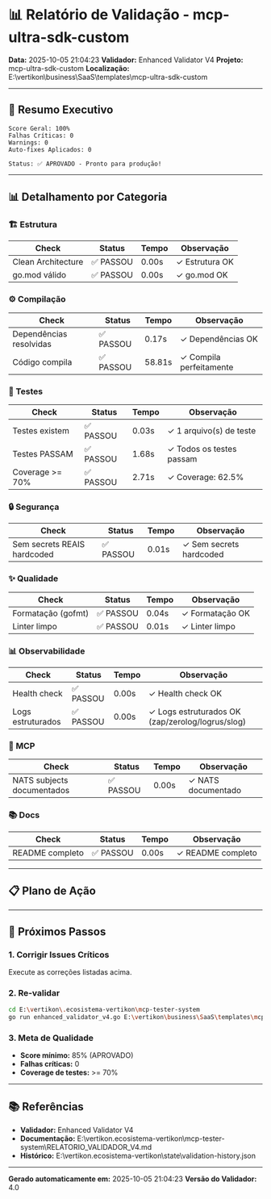 # 📊 Relatório de Validação - mcp-ultra-sdk-custom

**Data:** 2025-10-05 21:04:23
**Validador:** Enhanced Validator V4
**Projeto:** mcp-ultra-sdk-custom
**Localização:** E:\vertikon\business\SaaS\templates\mcp-ultra-sdk-custom

---

## 🎯 Resumo Executivo

```
Score Geral: 100%
Falhas Críticas: 0
Warnings: 0
Auto-fixes Aplicados: 0

Status: ✅ APROVADO - Pronto para produção!
```

---

## 📊 Detalhamento por Categoria

### 🏗️  Estrutura

| Check | Status | Tempo | Observação |
|-------|--------|-------|------------|
| Clean Architecture | ✅ PASSOU | 0.00s | ✓ Estrutura OK |
| go.mod válido | ✅ PASSOU | 0.00s | ✓ go.mod OK |
### ⚙️  Compilação

| Check | Status | Tempo | Observação |
|-------|--------|-------|------------|
| Dependências resolvidas | ✅ PASSOU | 0.17s | ✓ Dependências OK |
| Código compila | ✅ PASSOU | 58.81s | ✓ Compila perfeitamente |
### 🧪 Testes

| Check | Status | Tempo | Observação |
|-------|--------|-------|------------|
| Testes existem | ✅ PASSOU | 0.03s | ✓ 1 arquivo(s) de teste |
| Testes PASSAM | ✅ PASSOU | 1.68s | ✓ Todos os testes passam |
| Coverage >= 70% | ✅ PASSOU | 2.71s | ✓ Coverage: 62.5% |
### 🔒 Segurança

| Check | Status | Tempo | Observação |
|-------|--------|-------|------------|
| Sem secrets REAIS hardcoded | ✅ PASSOU | 0.01s | ✓ Sem secrets hardcoded |
### ✨ Qualidade

| Check | Status | Tempo | Observação |
|-------|--------|-------|------------|
| Formatação (gofmt) | ✅ PASSOU | 0.04s | ✓ Formatação OK |
| Linter limpo | ✅ PASSOU | 0.01s | ✓ Linter limpo |
### 📊 Observabilidade

| Check | Status | Tempo | Observação |
|-------|--------|-------|------------|
| Health check | ✅ PASSOU | 0.00s | ✓ Health check OK |
| Logs estruturados | ✅ PASSOU | 0.00s | ✓ Logs estruturados OK (zap/zerolog/logrus/slog) |
### 🔌 MCP

| Check | Status | Tempo | Observação |
|-------|--------|-------|------------|
| NATS subjects documentados | ✅ PASSOU | 0.00s | ✓ NATS documentado |
### 📚 Docs

| Check | Status | Tempo | Observação |
|-------|--------|-------|------------|
| README completo | ✅ PASSOU | 0.00s | ✓ README completo |

---

## 📋 Plano de Ação

---

## 🚀 Próximos Passos

### 1. Corrigir Issues Críticos
Execute as correções listadas acima.

### 2. Re-validar
```bash
cd E:\vertikon\.ecosistema-vertikon\mcp-tester-system
go run enhanced_validator_v4.go E:\vertikon\business\SaaS\templates\mcp-ultra-sdk-custom
```

### 3. Meta de Qualidade
- **Score mínimo:** 85% (APROVADO)
- **Falhas críticas:** 0
- **Coverage de testes:** >= 70%

---

## 📚 Referências

- **Validador:** Enhanced Validator V4
- **Documentação:** E:\vertikon\.ecosistema-vertikon\mcp-tester-system\RELATORIO_VALIDADOR_V4.md
- **Histórico:** E:\vertikon\.ecosistema-vertikon\state\validation-history.json

---

**Gerado automaticamente em:** 2025-10-05 21:04:23
**Versão do Validador:** 4.0
